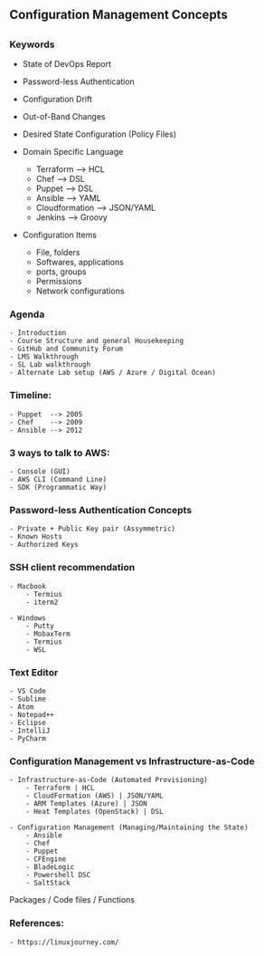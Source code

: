 ## #########################
## Configuration Management Concepts
## #########################

### Keywords

- State of DevOps Report
- Password-less Authentication
- Configuration Drift
- Out-of-Band Changes
- Desired State Configuration (Policy Files)
- Domain Specific Language
    - Terraform --> HCL
    - Chef --> DSL
    - Puppet --> DSL
    - Ansible --> YAML
    - Cloudformation --> JSON/YAML
    - Jenkins --> Groovy

- Configuration Items
    - File, folders
    - Softwares, applications
    - ports, groups
    - Permissions
    - Network configurations
  
### Agenda
    - Introduction
    - Course Structure and general Housekeeping
    - GitHub and Community Forum
    - LMS Walkthrough
    - SL Lab walkthrough
    - Alternate Lab setup (AWS / Azure / Digital Ocean)

### Timeline:
    - Puppet  --> 2005
    - Chef    --> 2009
    - Ansible --> 2012
### 3 ways to talk to AWS:
    - Console (GUI)
    - AWS CLI (Command Line)
    - SDK (Programmatic Way)


### Password-less Authentication Concepts
    - Private + Public Key pair (Assymmetric)
    - Known Hosts
    - Authorized Keys

### SSH client recommendation
    - Macbook
        - Termius
        - iterm2

    - Windows
        - Putty
        - MobaxTerm
        - Termius
        - WSL

### Text Editor
    - VS Code
    - Sublime
    - Atom
    - Notepad++    
    - Eclipse
    - IntelliJ
    - PyCharm


### Configuration Management vs Infrastructure-as-Code

    - Infrastructure-as-Code (Automated Provisioning)
        - Terraform | HCL
        - CloudFormation (AWS) | JSON/YAML
        - ARM Templates (Azure) | JSON
        - Heat Templates (OpenStack) | DSL

    - Configuration Management (Managing/Maintaining the State)
        - Ansible
        - Chef
        - Puppet
        - CFEngine
        - BladeLogic
        - Powershell DSC
        - SaltStack


Packages / Code files  / Functions




### References:

    - https://linuxjourney.com/
